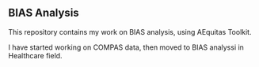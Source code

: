 ## BIAS Analysis
This repository contains my work on BIAS analysis, using AEquitas Toolkit.

I have started working on COMPAS data, then moved to BIAS analyssi in Healthcare field.

